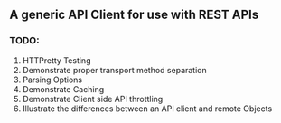 ## A generic API Client for use with REST APIs

### TODO:

1. HTTPretty Testing
2. Demonstrate proper transport method separation
3. Parsing Options
4. Demonstrate Caching
5. Demonstrate Client side API throttling
6. Illustrate the differences between an API client and remote Objects